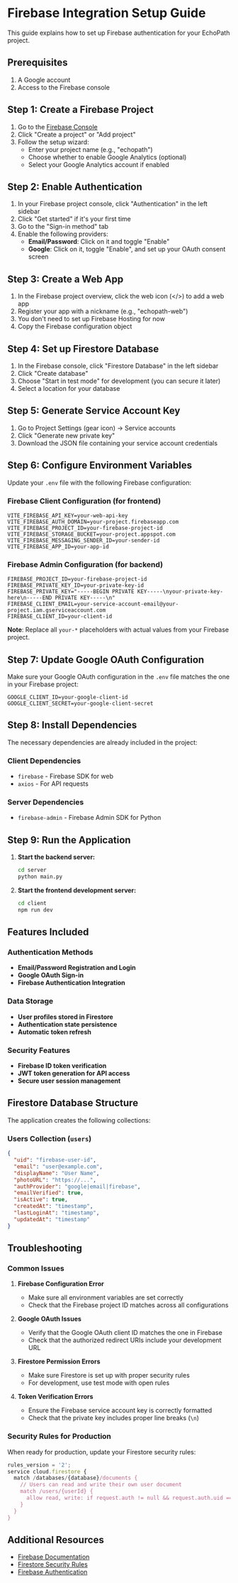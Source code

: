 # Firebase Integration Setup Guide

This guide explains how to set up Firebase authentication for your EchoPath project.

## Prerequisites

1. A Google account
2. Access to the Firebase console

## Step 1: Create a Firebase Project

1. Go to the [Firebase Console](https://console.firebase.google.com/)
2. Click "Create a project" or "Add project"
3. Follow the setup wizard:
   - Enter your project name (e.g., "echopath")
   - Choose whether to enable Google Analytics (optional)
   - Select your Google Analytics account if enabled

## Step 2: Enable Authentication

1. In your Firebase project console, click "Authentication" in the left sidebar
2. Click "Get started" if it's your first time
3. Go to the "Sign-in method" tab
4. Enable the following providers:
   - **Email/Password**: Click on it and toggle "Enable"
   - **Google**: Click on it, toggle "Enable", and set up your OAuth consent screen

## Step 3: Create a Web App

1. In the Firebase project overview, click the web icon (</>) to add a web app
2. Register your app with a nickname (e.g., "echopath-web")
3. You don't need to set up Firebase Hosting for now
4. Copy the Firebase configuration object

## Step 4: Set up Firestore Database

1. In the Firebase console, click "Firestore Database" in the left sidebar
2. Click "Create database"
3. Choose "Start in test mode" for development (you can secure it later)
4. Select a location for your database

## Step 5: Generate Service Account Key

1. Go to Project Settings (gear icon) → Service accounts
2. Click "Generate new private key"
3. Download the JSON file containing your service account credentials

## Step 6: Configure Environment Variables

Update your `.env` file with the following Firebase configuration:

### Firebase Client Configuration (for frontend)
```env
VITE_FIREBASE_API_KEY=your-web-api-key
VITE_FIREBASE_AUTH_DOMAIN=your-project.firebaseapp.com
VITE_FIREBASE_PROJECT_ID=your-firebase-project-id
VITE_FIREBASE_STORAGE_BUCKET=your-project.appspot.com
VITE_FIREBASE_MESSAGING_SENDER_ID=your-sender-id
VITE_FIREBASE_APP_ID=your-app-id
```

### Firebase Admin Configuration (for backend)
```env
FIREBASE_PROJECT_ID=your-firebase-project-id
FIREBASE_PRIVATE_KEY_ID=your-private-key-id
FIREBASE_PRIVATE_KEY="-----BEGIN PRIVATE KEY-----\nyour-private-key-here\n-----END PRIVATE KEY-----\n"
FIREBASE_CLIENT_EMAIL=your-service-account-email@your-project.iam.gserviceaccount.com
FIREBASE_CLIENT_ID=your-client-id
```

**Note**: Replace all `your-*` placeholders with actual values from your Firebase project.

## Step 7: Update Google OAuth Configuration

Make sure your Google OAuth configuration in the `.env` file matches the one in your Firebase project:

```env
GOOGLE_CLIENT_ID=your-google-client-id
GOOGLE_CLIENT_SECRET=your-google-client-secret
```

## Step 8: Install Dependencies

The necessary dependencies are already included in the project:

### Client Dependencies
- `firebase` - Firebase SDK for web
- `axios` - For API requests

### Server Dependencies
- `firebase-admin` - Firebase Admin SDK for Python

## Step 9: Run the Application

1. **Start the backend server:**
   ```bash
   cd server
   python main.py
   ```

2. **Start the frontend development server:**
   ```bash
   cd client
   npm run dev
   ```

## Features Included

### Authentication Methods
- **Email/Password Registration and Login**
- **Google OAuth Sign-in**
- **Firebase Authentication Integration**

### Data Storage
- **User profiles stored in Firestore**
- **Authentication state persistence**
- **Automatic token refresh**

### Security Features
- **Firebase ID token verification**
- **JWT token generation for API access**
- **Secure user session management**

## Firestore Database Structure

The application creates the following collections:

### Users Collection (`users`)
```json
{
  "uid": "firebase-user-id",
  "email": "user@example.com",
  "displayName": "User Name",
  "photoURL": "https://...",
  "authProvider": "google|email|firebase",
  "emailVerified": true,
  "isActive": true,
  "createdAt": "timestamp",
  "lastLoginAt": "timestamp",
  "updatedAt": "timestamp"
}
```

## Troubleshooting

### Common Issues

1. **Firebase Configuration Error**
   - Make sure all environment variables are set correctly
   - Check that the Firebase project ID matches across all configurations

2. **Google OAuth Issues**
   - Verify that the Google OAuth client ID matches the one in Firebase
   - Check that the authorized redirect URIs include your development URL

3. **Firestore Permission Errors**
   - Make sure Firestore is set up with proper security rules
   - For development, use test mode with open rules

4. **Token Verification Errors**
   - Ensure the Firebase service account key is correctly formatted
   - Check that the private key includes proper line breaks (`\n`)

### Security Rules for Production

When ready for production, update your Firestore security rules:

```javascript
rules_version = '2';
service cloud.firestore {
  match /databases/{database}/documents {
    // Users can read and write their own user document
    match /users/{userId} {
      allow read, write: if request.auth != null && request.auth.uid == userId;
    }
  }
}
```

## Additional Resources

- [Firebase Documentation](https://firebase.google.com/docs)
- [Firestore Security Rules](https://firebase.google.com/docs/firestore/security/get-started)
- [Firebase Authentication](https://firebase.google.com/docs/auth)
